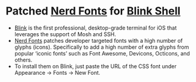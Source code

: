 # Patched [Nerd Fonts](https://www.nerdfonts.com) for [Blink Shell](http://www.blink.sh)
* [Blink](https://blink.sh) is the first professional, desktop-grade terminal for iOS that leverages the support of Mosh and SSH.
* [Nerd Fonts](https://www.nerdfonts.com) patches developer targeted fonts with a high number of glyphs (icons). Specifically to add a high number of extra glyphs from popular ‘iconic fonts’ such as Font Awesome, Devicons, Octicons, and others.
* To install them on Blink, just paste the URL of the CSS font under Appearance -> Fonts -> New Font.
